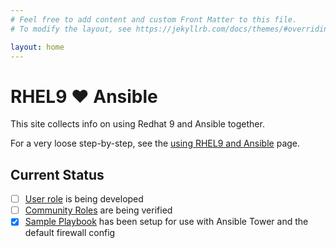```yaml
---
# Feel free to add content and custom Front Matter to this file.
# To modify the layout, see https://jekyllrb.com/docs/themes/#overriding-theme-defaults

layout: home
---
```

# RHEL9 ❤️ Ansible

This site collects info on using Redhat 9 and Ansible together.

For a very loose step-by-step, see the [using RHEL9 and Ansible](using_ansible_and_rhel9) page. 

## Current Status

- [ ] [User role](https://github.com/umn-ansible/umn_user_management_role) is being developed
- [ ] [Community Roles](community_roles) are being verified
- [x] [Sample Playbook](https://github.com/umn-ansible/umn_sample_playbook) has been setup for use with Ansible Tower and the default firewall config